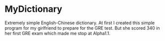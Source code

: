 # MyDictionary
Extremely simple English-Chinese dictionary. At first I created this simple program for my girlfriend to prepare for the GRE test. But she scored 340 in her first GRE exam which made me stop at Alpha1.1.
